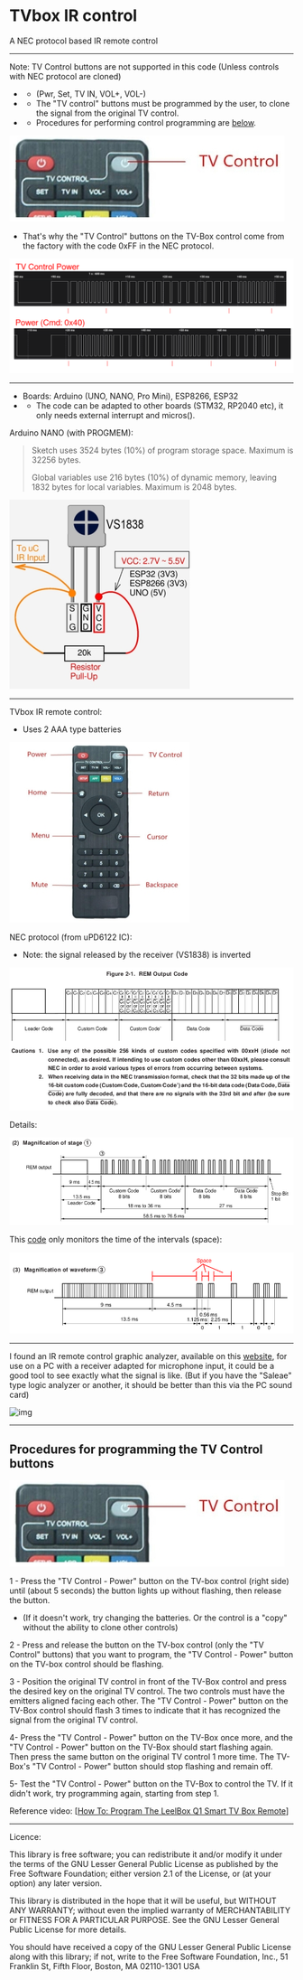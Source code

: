 # TVbox IR control
A NEC protocol based IR remote control

-----

Note: TV Control buttons are not supported in this code (Unless controls with NEC protocol are cloned)
- - (Pwr, Set, TV IN, VOL+, VOL-)
- - The "TV control" buttons must be programmed by the user, to clone the signal from the original TV control.
- - Procedures for performing control programming are [below](https://github.com/rtek1000/TVbox_IR_control/blob/main/README.md#procedures-for-programming-the-tv-control-buttons).
 
![img](https://github.com/rtek1000/TVbox_IR_control/blob/main/Doc/TVbox_IR_control_TV_Control.jpg)

- That's why the "TV Control" buttons on the TV-Box control come from the factory with the code 0xFF in the NEC protocol.
 
![img](https://raw.githubusercontent.com/rtek1000/TVbox_IR_control/main/Doc/TV_Control_Pwr_Pulse_train.png)

-----

- Boards: Arduino (UNO, NANO, Pro Mini), ESP8266, ESP32
- - The code can be adapted to other boards (STM32, RP2040 etc), it only needs external interrupt and micros().

Arduino NANO (with PROGMEM):
> Sketch uses 3524 bytes (10%) of program storage space. Maximum is 32256 bytes.
>
> Global variables use 216 bytes (10%) of dynamic memory, leaving 1832 bytes for local variables. Maximum is 2048 bytes.

![img](https://raw.githubusercontent.com/rtek1000/TVbox_IR_control/main/Doc/VS1838_2.jpg)

-----

TVbox IR remote control:
- Uses 2 AAA type batteries

![TVbox_IR_ctrl](https://raw.githubusercontent.com/rtek1000/TVbox_IR_control/main/Doc/TVbox_IR_control2.jpg)

NEC protocol (from uPD6122 IC):
- Note: the signal released by the receiver (VS1838) is inverted

![NEC_Protocol](https://raw.githubusercontent.com/rtek1000/TVbox_IR_control/main/Doc/uPD6122.png)

Details:

![NEC_Protocol](https://raw.githubusercontent.com/rtek1000/TVbox_IR_control/main/Doc/uPD6122_2.png)

This [code](https://github.com/rtek1000/TVbox_IR_control/blob/main/Arduino/NEC_Decoder.ino) only monitors the time of the intervals (space):
 
![NEC_Protocol](https://raw.githubusercontent.com/rtek1000/TVbox_IR_control/main/Doc/uPD6122_3.png)

-----

I found an IR remote control graphic analyzer, available on this [website](https://www.circuitlake.com/ir-protocol-analyzer-software.html), for use on a PC with a receiver adapted for microphone input, it could be a good tool to see exactly what the signal is like. (But if you have the "Saleae" type logic analyzer or another, it should be better than this via the PC sound card)

![img](https://lh5.googleusercontent.com/-Quaeze3-1Mk/Toewz1Y24FI/AAAAAAAAAZo/NYKudqMrQ3o/IR%252520protocol%252520analyzer.jpg)

-----

## Procedures for programming the TV Control buttons

![img](https://raw.githubusercontent.com/rtek1000/TVbox_IR_control/main/Doc/TVbox_IR_control_TV_Control.jpg)

1 - Press the "TV Control - Power" button on the TV-box control (right side) until (about 5 seconds) the button lights up without flashing, then release the button.
- (If it doesn't work, try changing the batteries. Or the control is a "copy" without the ability to clone other controls)

2 - Press and release the button on the TV-box control (only the "TV Control" buttons) that you want to program, the "TV Control - Power" button on the TV-box control should be flashing.

3 - Position the original TV control in front of the TV-Box control and press the desired key on the original TV control.
The two controls must have the emitters aligned facing each other.
The "TV Control - Power" button on the TV-Box control should flash 3 times to indicate that it has recognized the signal from the original TV control.

4- Press the "TV Control - Power" button on the TV-Box once more, and the "TV Control - Power" button on the TV-Box should start flashing again. Then press the same button on the original TV control 1 more time. The TV-Box's "TV Control - Power" button should stop flashing and remain off.

5- Test the "TV Control - Power" button on the TV-Box to control the TV. If it didn't work, try programming again, starting from step 1.

Reference video: [[How To: Program The LeelBox Q1 Smart TV Box Remote](https://www.youtube.com/watch?app=desktop&v=lUNzTHOpiY8)] 

-----

Licence:

This library is free software; you can redistribute it and/or modify it under the terms of the GNU Lesser General Public License as published by the Free Software Foundation; either version 2.1 of the License, or (at your option) any later version.

This library is distributed in the hope that it will be useful, but WITHOUT ANY WARRANTY; without even the implied warranty of MERCHANTABILITY or FITNESS FOR A PARTICULAR PURPOSE. See the GNU Lesser General Public License for more details.

You should have received a copy of the GNU Lesser General Public License along with this library; if not, write to the Free Software Foundation, Inc., 51 Franklin St, Fifth Floor, Boston, MA 02110-1301 USA
